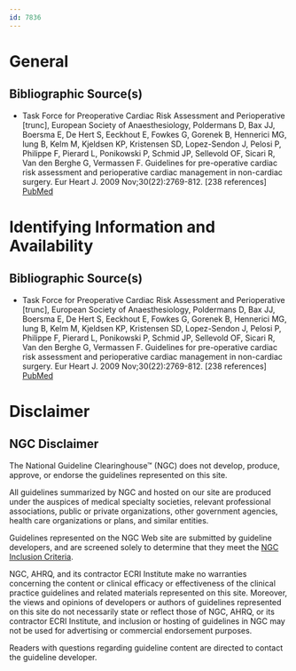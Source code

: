 ```yaml
---
id: 7836
---
```


# General

## Bibliographic Source(s)

- Task Force for Preoperative Cardiac Risk Assessment and Perioperative [trunc], European Society of Anaesthesiology, Poldermans D, Bax JJ, Boersma E, De Hert S, Eeckhout E, Fowkes G, Gorenek B, Hennerici MG, Iung B, Kelm M, Kjeldsen KP, Kristensen SD, Lopez-Sendon J, Pelosi P, Philippe F, Pierard L, Ponikowski P, Schmid JP, Sellevold OF, Sicari R, Van den Berghe G, Vermassen F. Guidelines for pre-operative cardiac risk assessment and perioperative cardiac management in non-cardiac surgery. Eur Heart J. 2009 Nov;30(22):2769-812. [238 references] [ PubMed ](http://www.ncbi.nlm.nih.gov/entrez/query.fcgi?cmd=Retrieve&db=pubmed&dopt=Abstract&list_uids=19713421)

# Identifying Information and Availability

## Bibliographic Source(s)

- Task Force for Preoperative Cardiac Risk Assessment and Perioperative [trunc], European Society of Anaesthesiology, Poldermans D, Bax JJ, Boersma E, De Hert S, Eeckhout E, Fowkes G, Gorenek B, Hennerici MG, Iung B, Kelm M, Kjeldsen KP, Kristensen SD, Lopez-Sendon J, Pelosi P, Philippe F, Pierard L, Ponikowski P, Schmid JP, Sellevold OF, Sicari R, Van den Berghe G, Vermassen F. Guidelines for pre-operative cardiac risk assessment and perioperative cardiac management in non-cardiac surgery. Eur Heart J. 2009 Nov;30(22):2769-812. [238 references] [ PubMed ](http://www.ncbi.nlm.nih.gov/entrez/query.fcgi?cmd=Retrieve&db=pubmed&dopt=Abstract&list_uids=19713421)

# Disclaimer

## NGC Disclaimer

The National Guideline Clearinghouse™ (NGC) does not develop, produce, approve, or endorse the guidelines represented on this site.

All guidelines summarized by NGC and hosted on our site are produced under the auspices of medical specialty societies, relevant professional associations, public or private organizations, other government agencies, health care organizations or plans, and similar entities.

Guidelines represented on the NGC Web site are submitted by guideline developers, and are screened solely to determine that they meet the [NGC Inclusion Criteria](/help-and-about/summaries/inclusion-criteria).

NGC, AHRQ, and its contractor ECRI Institute make no warranties concerning the content or clinical efficacy or effectiveness of the clinical practice guidelines and related materials represented on this site. Moreover, the views and opinions of developers or authors of guidelines represented on this site do not necessarily state or reflect those of NGC, AHRQ, or its contractor ECRI Institute, and inclusion or hosting of guidelines in NGC may not be used for advertising or commercial endorsement purposes.

Readers with questions regarding guideline content are directed to contact the guideline developer.

